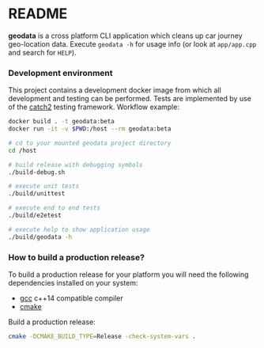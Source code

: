 # README #

**geodata** is a cross platform CLI application which cleans up car journey
geo-location data. Execute `geodata -h` for usage info (or look at `app/app.cpp`
and search for `HELP`).

### Development environment

This project contains a development docker image from which all development
and testing can be performed. Tests are implemented by use of the [catch2](catch2)
testing framework. Workflow example:

```sh
docker build . -t geodata:beta
docker run -it -v $PWD:/host --rm geodata:beta

# cd to your mounted geodata project directory
cd /host

# build release with debugging symbols
./build-debug.sh

# execute unit tests
./build/unittest

# execute end to end tests
./build/e2etest

# execute help to show application usage
./build/geodata -h
```

### How to build a production release? ###

To build a production release for your platform you will need the following
dependencies installed on your system:

* [gcc](gcc) c++14 compatible compiler
* [cmake](cmake)

Build a production release:

```sh
cmake -DCMAKE_BUILD_TYPE=Release -check-system-vars .
```

[catch2]:https://github.com/catchorg/Catch2
[cmake]: https://cmake.org/
[gcc]: https://gcc.gnu.org/
